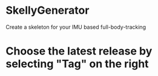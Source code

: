 # SkellyGenerator
Create a skeleton for your IMU based full-body-tracking

# Choose the latest release by selecting "Tag" on the right
